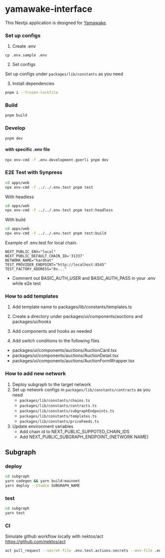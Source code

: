 # yamawake-interface

This Nextjs application is designed for [Yamawake](https://yamawake.xyz/).

### Set up configs

1. Create .env

```
cp .env.sample .env
```

2. Set configs

Set up configs under `packages/lib/constants` as you need

3. Install dependencies

```bash
pnpm i --frozen-lockfile
```

### Build

```bash
pnpm build
```

### Develop

```bash
pnpm dev
```

#### with specific .env file

```bash
npx env-cmd -f .env.development.goerli pnpm dev
```

### E2E Test with Synpress

```bash
cd apps/web
npx env-cmd -f ../../.env.test pnpm test
```

With headless

```bash
cd apps/web
npx env-cmd -f ../../.env.test pnpm test:headless
```

With build

```bash
cd apps/web
npx env-cmd -f ../../.env.test pnpm test:build
```

Example of .env.test for local chain.

```
NEXT_PUBLIC_ENV="local"
NEXT_PUBLIC_DEFAULT_CHAIN_ID='31337'
NETWORK_NAME="hardhat"
TEST_PROVIDER_ENDPOINT="http://localhost:8545"
TEST_FACTORY_ADDRESS="0x..."
```

- Comment out BASIC_AUTH_USER and BASIC_AUTH_PASS in your .env while e2e test

### How to add templates

1. Add template name to packages/lib/constants/templates.ts

2. Create a directory under packages/ui/components/auctions and packages/ui/hooks

3. Add components and hooks as needed

4. Add switch conditions to the following files

- packages/ui/components/auctions/AuctionCard.tsx
- packages/ui/components/auctions/AuctionDetail.tsx
- packages/ui/components/auctions/AuctionFormWrapper.tsx

### How to add new network

1. Deploy subgraph to the target network
2. Set up network configs in `packages/lib/constants/contracts` as you need
   - `packages/lib/constants/chains.ts`
   - `packages/lib/constants/contracts.ts`
   - `packages/lib/constants/subgraphEndpoints.ts`
   - `packages/lib/constants/templates.ts`
   - `packages/lib/constants/priceFeeds.ts`
3. Update environment variables
   - Add chain id to NEXT_PUBLIC_SUPPOTED_CHAIN_IDS
   - Add NEXT_PUBLIC_SUBGRAPH_ENDPOINT\_{NETWORK NAME}

## Subgraph

### deploy

```bash
cd subgraph
yarn codegen && yarn build:mainnet
yarn deploy --studio SUBGRAPH_NAME
```

### test

```bash
cd subgraph
yarn test
```

### CI

Simulate github workflow locally with nektos/act
https://github.com/nektos/act

```bash
act pull_request --secret-file .env.test.actions.secrets --env-file .env.test.actions --artifact-server-path /PATH/TO/ARTIFACTS/ --artifact-server-addr $(ipconfig getifaddr en0)
```
